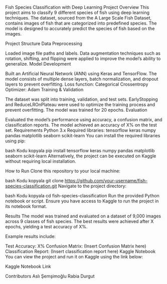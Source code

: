 Fish Species Classification with Deep Learning
Project Overview
This project aims to classify 9 different species of fish using deep learning techniques. The dataset, sourced from the A Large Scale Fish Dataset, contains images of fish that are categorized into predefined species. The model is designed to accurately predict the species of fish based on the images.

Project Structure
Data Preprocessing

Loaded image file paths and labels.
Data augmentation techniques such as rotation, shifting, and flipping were applied to improve the model’s ability to generalize.
Model Development

Built an Artificial Neural Network (ANN) using Keras and TensorFlow.
The model consists of multiple dense layers, batch normalization, and dropout layers to prevent overfitting.
Loss function: Categorical Crossentropy
Optimizer: Adam
Training & Validation

The dataset was split into training, validation, and test sets.
EarlyStopping and ReduceLROnPlateau were used to optimize the training process and prevent overfitting.
The model was trained for 20 epochs.
Evaluation

Evaluated the model’s performance using accuracy, a confusion matrix, and classification reports.
The model achieved an accuracy of X% on the test set.
Requirements
Python 3.x
Required libraries:
tensorflow
keras
numpy
pandas
matplotlib
seaborn
scikit-learn
You can install the required libraries using pip:

bash
Kodu kopyala
pip install tensorflow keras numpy pandas matplotlib seaborn scikit-learn
Alternatively, the project can be executed on Kaggle without requiring local installation.

How to Run
Clone this repository to your local machine:

bash
Kodu kopyala
git clone https://github.com/your-username/fish-species-classification.git
Navigate to the project directory:

bash
Kodu kopyala
cd fish-species-classification
Run the provided Python notebook or script. Ensure you have access to Kaggle to run the project in its notebook format.

Results
The model was trained and evaluated on a dataset of 9,000 images across 9 classes of fish species. The best results were achieved after X epochs, yielding a test accuracy of X%.

Example results include:

Test Accuracy: X%
Confusion Matrix: (Insert Confusion Matrix here)
Classification Report: (Insert classification report here)
Kaggle Notebook
You can view the project and run it on Kaggle using the link below:

Kaggle Notebook Link

Contributors
Aslı Şemşimoğlu
Rabia Durgut
